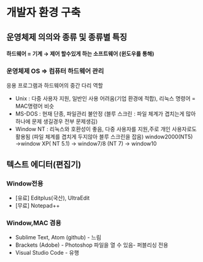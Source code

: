 # 개발자 환경 구축

## 운영체제 의의와 종류 및 종류별 특징

#### 하드웨어 = 기계 → 제어 할수있게 하는 소프트웨어 (윈도우를 통해)
  
### 운영체제 OS ⇒ 컴퓨터 하드웨어 관리
응용 프로그램과 하드웨어의 중간 다리 역할   
- Unix : 다중 사용자 지원, 일반인 사용 어려움(기업 환경에 적합),
    리눅스 명령어 = MAC명령어 비슷
- MS-DOS : 현재 단종, 파일관리 불안정 
    (블루 스크린 : 파일 체계가 겹치는게 많아 하나에 문제 생길경우 전부 문제생김)
- Window NT : 리눅스와 호환성이 좋음, 다중 사용자를 지원,주로 개인 사용자로도 활용됨
    (파일 체계를 겹치게 두지않아 블루 스크린을 잡음)
    window2000(NT5) →window XP( NT 5.1) → window7/8 (NT 7) → window10 
    
## 텍스트 에디터(편집기)

  ### Window전용
- [유료] Editplus(국산), UltraEdit
- [무료] Notepad++
### Window,MAC 겸용
- Sublime Text, Atom (github) - 느림   
- Brackets (Adobe) - Photoshop 파일을 열 수 있음- 퍼블리싱 전용   
- Visual Studio Code - 유행
